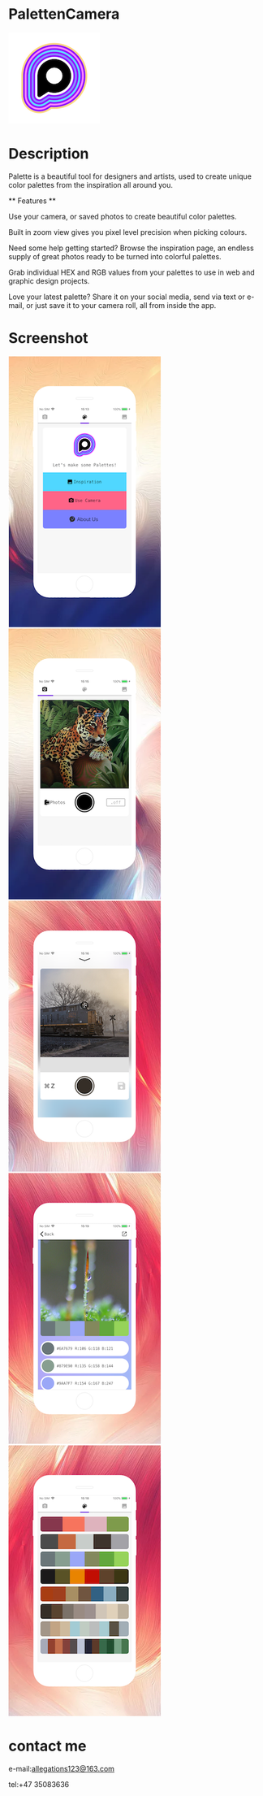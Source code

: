 # PalettenCamera
![image](https://github.com/ttvkenvin/PalettenCamera/blob/master/180.png)

# Description

Palette is a beautiful tool for designers and artists, used to create unique color palettes from the inspiration all around you.

** Features **

Use your camera, or saved photos to create beautiful color palettes.

Built in zoom view gives you pixel level precision when picking colours.

Need some help getting started? Browse the inspiration page, an endless supply of great photos ready to be turned into colorful palettes.

Grab individual HEX and RGB values from your palettes to use in web and graphic design projects.

Love your latest palette? Share it on your social media, send via text or e-mail, or just save it to your camera roll, all from inside the app.

# Screenshot

![image](https://github.com/ttvkenvin/PalettenCamera/blob/master/5.5-1.png)
![image](https://github.com/ttvkenvin/PalettenCamera/blob/master/5.5-2.png)
![image](https://github.com/ttvkenvin/PalettenCamera/blob/master/5.5-3.png)
![image](https://github.com/ttvkenvin/PalettenCamera/blob/master/5.5-4.png)
![image](https://github.com/ttvkenvin/PalettenCamera/blob/master/5.5-5.png)

# contact me

e-mail:allegations123@163.com

tel:+47 35083636
